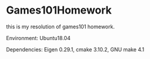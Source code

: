 # Games101Homework
this is my resolution of games101 homework.  

Environment: Ubuntu18.04  

Dependencies: Eigen 0.29.1, cmake 3.10.2, GNU make 4.1  

